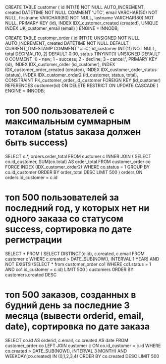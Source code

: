 CREATE TABLE customer (
  id INT(11) NOT NULL AUTO_INCREMENT,
  created DATETIME NOT NULL COMMENT 'UTC',
  email VARCHAR(50) NOT NULL,
  firstname VARCHAR(80) NOT NULL,
  lastname VARCHAR(80) NOT NULL,
  PRIMARY KEY (id),
  INDEX IDX_customer_created (created),
  UNIQUE INDEX UK_customer_email (email)
)
ENGINE = INNODB;

CREATE TABLE customer_order (
  id INT(11) UNSIGNED NOT NULL AUTO_INCREMENT,
  created DATETIME NOT NULL DEFAULT CURRENT_TIMESTAMP COMMENT 'UTC',
  id_customer INT(11) NOT NULL,
  total DECIMAL(10, 2) DEFAULT 0.00,
  status TINYINT(1) UNSIGNED DEFAULT 0 COMMENT '0 - new; 1 - success; 2 - decline; 3 - cancel;',
  PRIMARY KEY (id),
  INDEX IDX_customer_order (id_customer),
  INDEX IDX_customer_order_created (created),
  INDEX IDX_customer_order_status (status),
  INDEX IDX_customer_order2 (id_customer, status, total),
  CONSTRAINT FK_customer_order_id_customer FOREIGN KEY (id_customer)
    REFERENCES customer(id) ON DELETE RESTRICT ON UPDATE CASCADE
)
ENGINE = INNODB;

# топ 500 пользователей с максимальным суммарным тоталом (status заказа должен быть success)
SELECT c.*, orders.order_total
  FROM customer c
  INNER JOIN (
      SELECT co.id_customer, SUM(co.total) AS order_total
      FROM customer_order co
      FORCE INDEX (IDX_customer_order2) 
      WHERE co.status = 1
      GROUP BY co.id_customer
      ORDER BY order_total DESC
      LIMIT 500
    ) orders ON orders.id_customer = c.id


# топ 500 пользователей за последний год, у которых нет ни одного заказа со статусом success, сортировка по дате регистрации
SELECT * FROM (
  SELECT DISTINCT(c.id), c.created, c.email
  FROM customer c
  WHERE c.created > DATE_SUB(NOW(), INTERVAL 1 YEAR) AND NOT EXISTS (SELECT * from customer_order co1 WHERE co1.status = 1 AND co1.id_customer = c.id)
  LIMIT 500
) customers
  ORDER BY customers.created DESC


# топ 500 заказов, созданных в будний день за последние 3 месяца (вывести orderid, email, date), сортировка по дате заказа
SELECT co.id AS orderid, c.email, co.created AS date
  FROM customer_order co
  LEFT JOIN customer c ON co.id_customer = c.id
  WHERE co.created > DATE_SUB(NOW(), INTERVAL 3 MONTH) AND WEEKDAY(co.created) IN (0,1,2,3,4)
  ORDER BY co.created DESC
  LIMIT 500